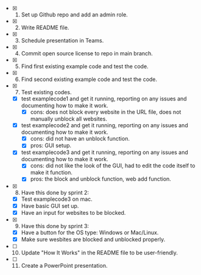 
- [x] 1. Set up Github repo and add an admin role.
- [x] 2. Write README file.
- [x] 3. Schedule presentation in Teams.
- [x] 4. Commit open source license to repo in main branch.
- [x] 5. Find first existing example code and test the code.
- [x] 6. Find second existing example code and test the code.
- [x] 7. Test existing codes.
    - [x] test examplecode1 and get it running, reporting on any issues and documenting how to make it work.
        - [x] cons: does not block every website in the URL file, does not manually unblock all websites.
    - [x] test examplecode2 and get it running, reporting on any issues and documenting how to make it work.
        - [x] cons: did not have an unblock function.
        - [x] pros: GUI setup.
    - [x] test examplecode3 and get it running, reporting on any issues and documenting how to make it work.
        - [x] cons: did not like the look of the GUI, had to edit the code itself to make it function.
        - [x] pros: the block and unblock function, web add function.
- [x] 8. Have this done by sprint 2:
    - [x] Test examplecode3 on mac.
    - [x] Have basic GUI set up.
    - [x] Have an input for websites to be blocked.
- [x] 9. Have this done by sprint 3:
    - [x] Have a button for the OS type: Windows or Mac/Linux.
    - [x] Make sure wesbites are blocked and unblocked properly.
- [ ] 10. Update "How It Works" in the README file to be user-friendly.
- [ ] 11. Create a PowerPoint presentation.
